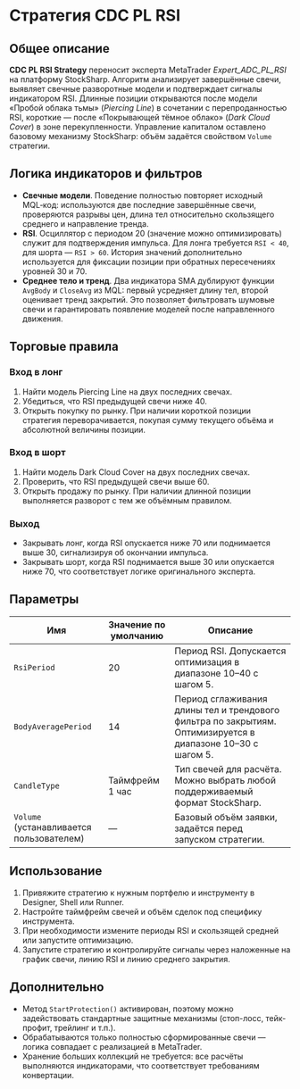 # Стратегия CDC PL RSI

## Общее описание
**CDC PL RSI Strategy** переносит эксперта MetaTrader *Expert_ADC_PL_RSI* на платформу StockSharp. Алгоритм анализирует завершённые свечи, выявляет свечные разворотные модели и подтверждает сигналы индикатором RSI. Длинные позиции открываются после модели «Пробой облака тьмы» (*Piercing Line*) в сочетании с перепроданностью RSI, короткие — после «Покрывающей тёмное облако» (*Dark Cloud Cover*) в зоне перекупленности. Управление капиталом оставлено базовому механизму StockSharp: объём задаётся свойством `Volume` стратегии.

## Логика индикаторов и фильтров
- **Свечные модели**. Поведение полностью повторяет исходный MQL‑код: используются две последние завершённые свечи, проверяются разрывы цен, длина тел относительно скользящего среднего и направление тренда.
- **RSI**. Осциллятор с периодом 20 (значение можно оптимизировать) служит для подтверждения импульса. Для лонга требуется `RSI < 40`, для шорта — `RSI > 60`. История значений дополнительно используется для фиксации позиции при обратных пересечениях уровней 30 и 70.
- **Среднее тело и тренд**. Два индикатора SMA дублируют функции `AvgBody` и `CloseAvg` из MQL: первый усредняет длину тел, второй оценивает тренд закрытий. Это позволяет фильтровать шумовые свечи и гарантировать появление моделей после направленного движения.

## Торговые правила
### Вход в лонг
1. Найти модель Piercing Line на двух последних свечах.
2. Убедиться, что RSI предыдущей свечи ниже 40.
3. Открыть покупку по рынку. При наличии короткой позиции стратегия переворачивается, покупая сумму текущего объёма и абсолютной величины позиции.

### Вход в шорт
1. Найти модель Dark Cloud Cover на двух последних свечах.
2. Проверить, что RSI предыдущей свечи выше 60.
3. Открыть продажу по рынку. При наличии длинной позиции выполняется разворот с тем же объёмным правилом.

### Выход
- Закрывать лонг, когда RSI опускается ниже 70 или поднимается выше 30, сигнализируя об окончании импульса.
- Закрывать шорт, когда RSI поднимается выше 30 или опускается ниже 70, что соответствует логике оригинального эксперта.

## Параметры
| Имя | Значение по умолчанию | Описание |
|-----|-----------------------|----------|
| `RsiPeriod` | 20 | Период RSI. Допускается оптимизация в диапазоне 10–40 с шагом 5. |
| `BodyAveragePeriod` | 14 | Период сглаживания длины тел и трендового фильтра по закрытиям. Оптимизируется в диапазоне 10–30 с шагом 5. |
| `CandleType` | Таймфрейм 1 час | Тип свечей для расчёта. Можно выбрать любой поддерживаемый формат StockSharp. |
| `Volume` (устанавливается пользователем) | — | Базовый объём заявки, задаётся перед запуском стратегии. |

## Использование
1. Привяжите стратегию к нужным портфелю и инструменту в Designer, Shell или Runner.
2. Настройте таймфрейм свечей и объём сделок под специфику инструмента.
3. При необходимости измените периоды RSI и скользящей средней или запустите оптимизацию.
4. Запустите стратегию и контролируйте сигналы через наложенные на график свечи, линию RSI и линию среднего закрытия.

## Дополнительно
- Метод `StartProtection()` активирован, поэтому можно задействовать стандартные защитные механизмы (стоп-лосс, тейк-профит, трейлинг и т.п.).
- Обрабатываются только полностью сформированные свечи — логика совпадает с реализацией в MetaTrader.
- Хранение больших коллекций не требуется: все расчёты выполняются индикаторами, что соответствует требованиям конвертации.

